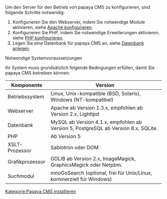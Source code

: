 
Um den Server für den Betrieb von papaya CMS zu konfigurieren, sind folgende Schritte notwendig:

1.  Konfigurieren Sie den Webserver, indem Sie notwendige Module aktivieren, siehe [Apache konfigurieren](Apache_konfigurieren.md).
2.  Konfigurieren Sie PHP, indem Sie notwendige Erweiterungen aktivieren, siehe [PHP konfigurieren](PHP_konfigurieren.md).
3.  Legen Sie eine Datenbank für papaya CMS an, siehe [Datenbank anlegen](Datenbank_anlegen.md).

Notwendige Systemvoraussetzungen

Ihr System muss grundsätzlich folgende Bedingungen erfüllen, damit Sie papaya CMS betreiben können:

|Komponente|Version|
|----------|-------|
|Betriebssystem|Linux, Unix-kompatible (BSD, Solaris), Windows (NT-kompatibel)|
|Webserver|Apache ab Version 1.3.x, empfohlen ab Version 2.x, Lighttpd|
|Datenbank|MySQL ab Version 4.1.x, empfohlen ab Version 5, PostgreSQL ab Version 8.x, SQLite.|
|PHP|Ab Version 5|
|XSLT-Prozessor|Sablotron oder DOM|
|Grafikprozessor|GDLIB ab Version 2.x, ImageMagick, GraphicsMagick oder Netpbm.|
|Suchmodul|mnoGoSearch (optional, frei für Unix/Linux, kommerziell für Windows)|

[Kategorie:Papaya CMS installieren](export_de/Kategorie:Papaya_CMS_installieren.md)
